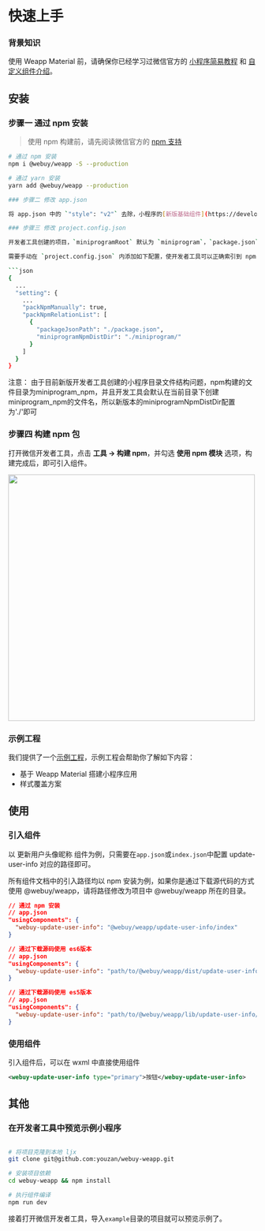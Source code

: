 # 快速上手

### 背景知识

使用 Weapp Material 前，请确保你已经学习过微信官方的 [小程序简易教程](https://developers.weixin.qq.com/miniprogram/dev/framework/) 和 [自定义组件介绍](https://developers.weixin.qq.com/miniprogram/dev/framework/custom-component/)。

## 安装

### 步骤一 通过 npm 安装

> 使用 npm 构建前，请先阅读微信官方的 [npm 支持](https://developers.weixin.qq.com/miniprogram/dev/devtools/npm.html)

```bash
# 通过 npm 安装
npm i @webuy/weapp -S --production

# 通过 yarn 安装
yarn add @webuy/weapp --production

### 步骤二 修改 app.json

将 app.json 中的 `"style": "v2"` 去除，小程序的[新版基础组件](https://developers.weixin.qq.com/miniprogram/dev/reference/configuration/app.html#style)强行加上了许多样式，难以覆盖，不关闭将造成部分组件样式混乱。

### 步骤三 修改 project.config.json

开发者工具创建的项目，`miniprogramRoot` 默认为 `miniprogram`，`package.json` 在其外部，npm 构建无法正常工作。

需要手动在 `project.config.json` 内添加如下配置，使开发者工具可以正确索引到 npm 依赖的位置。

```json
{
  ...
  "setting": {
    ...
    "packNpmManually": true,
    "packNpmRelationList": [
      {
        "packageJsonPath": "./package.json",
        "miniprogramNpmDistDir": "./miniprogram/"
      }
    ]
  }
}
```
注意： 由于目前新版开发者工具创建的小程序目录文件结构问题，npm构建的文件目录为miniprogram_npm，并且开发工具会默认在当前目录下创建miniprogram_npm的文件名，所以新版本的miniprogramNpmDistDir配置为'./'即可

### 步骤四 构建 npm 包

打开微信开发者工具，点击 **工具 -> 构建 npm**，并勾选 **使用 npm 模块** 选项，构建完成后，即可引入组件。

<img style="width: 500px;" src="https://img.yzcdn.cn/public_files/2019/08/15/fa0549210055976cb63798503611ce3d.png" />

### 示例工程

我们提供了一个[示例工程](https://github.com/webuy-ui/webuy-demo)，示例工程会帮助你了解如下内容：

- 基于 Weapp Material 搭建小程序应用
- 样式覆盖方案

## 使用

### 引入组件

以 更新用户头像昵称 组件为例，只需要在`app.json`或`index.json`中配置 update-user-info 对应的路径即可。

所有组件文档中的引入路径均以 npm 安装为例，如果你是通过下载源代码的方式使用 @webuy/weapp，请将路径修改为项目中 @webuy/weapp 所在的目录。

```json
// 通过 npm 安装
// app.json
"usingComponents": {
  "webuy-update-user-info": "@webuy/weapp/update-user-info/index"
}
```

```json
// 通过下载源码使用 es6版本
// app.json
"usingComponents": {
  "webuy-update-user-info": "path/to/@webuy/weapp/dist/update-user-info/index"
}
```

```json
// 通过下载源码使用 es5版本
// app.json
"usingComponents": {
  "webuy-update-user-info": "path/to/@webuy/weapp/lib/update-user-info/index"
}
```

### 使用组件

引入组件后，可以在 wxml 中直接使用组件

```xml
<webuy-update-user-info type="primary">按钮</webuy-update-user-info>
```

## 其他

### 在开发者工具中预览示例小程序

```bash

# 将项目克隆到本地 ljx
git clone git@github.com:youzan/webuy-weapp.git

# 安装项目依赖
cd webuy-weapp && npm install

# 执行组件编译
npm run dev

```

接着打开微信开发者工具，导入`example`目录的项目就可以预览示例了。

